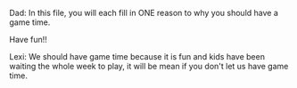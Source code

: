 Dad: In this file, you will each fill in ONE reason to why you should have a game time. 

Have fun!!

Lexi: We should have game time because it is fun and kids have been waiting the whole week to play, it will be mean if you don't let us have game time.
